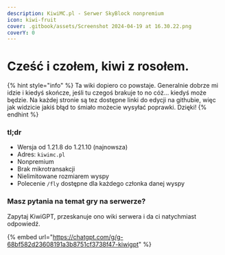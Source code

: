 ```yaml
---
description: KiwiMC.pl - Serwer SkyBlock nonpremium
icon: kiwi-fruit
cover: .gitbook/assets/Screenshot 2024-04-19 at 16.30.22.png
coverY: 0
---
```


# Cześć i czołem, kiwi z rosołem.

{% hint style="info" %}
Ta wiki dopiero co powstaje. Generalnie dobrze mi idzie i kiedyś skończe, jeśli tu czegoś brakuje to no cóż... kiedyś może będzie. Na każdej stronie są tez dostępne linki do edycji na githubie, więc jak widzicie jakiś błąd to śmiało możecie wysyłać poprawki. Dzięki!
{% endhint %}

### tl;dr

* Wersja od 1.21.8 do 1.21.10 (najnowsza)
* Adres: `kiwimc.pl`
* Nonpremium
* Brak mikrotransakcji
* Nielimitowane rozmiarem wyspy
* Polecenie `/fly` dostępne dla każdego członka danej wyspy

### Masz pytania na temat gry na serwerze?

Zapytaj KiwiGPT, przeskanuje ono wiki serwera i da ci natychmiast odpowiedź.

{% embed url="https://chatgpt.com/g/g-68bf582d23608191a3b8751cf3738f47-kiwigpt" %}

